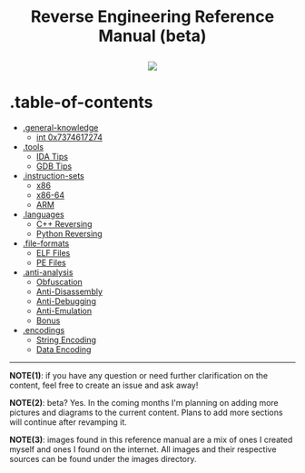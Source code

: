 # <p align='center'> Reverse Engineering Reference Manual (beta) </p>

<p align='center'> 
<img src="https://github.com/yellowbyte/reverse-engineering-reference-manual/blob/master/images/heading/Introduction.PNG"> 
</p>

# .table-of-contents

* [.general-knowledge](contents/general-knowledge/general-knowledge.md)
  * [int 0x7374617274](contents/general-knowledge/int_0x7374617274.md)
* [.tools](contents/tools/tools.md)
  * [IDA Tips](contents/tools/IDA_Tips.md)
  * [GDB Tips](contents/tools/GDB_Tips.md)
* [.instruction-sets](contents/instruction-sets/instruction-sets.md)
  * [x86](#-x86-)
  * [x86-64](#-x86-64-)
  * [ARM](#-arm-)
* [.languages](contents/languages/languages.md)
  * [C++ Reversing](#-c-reversing-)
  * [Python Reversing](#-python-reversing-)
* [.file-formats](contents/file-formats/file-formats.md)
  * [ELF Files](#-elf-files-)
  * [PE Files](#-pe-files-)
* [.anti-analysis](contents/anti-analysis/anti-analysis.md)
  * [Obfuscation](#-obfuscation-)
  * [Anti-Disassembly](#-anti-disassembly-)
  * [Anti-Debugging](#-anti-debugging-)
  * [Anti-Emulation](#-anti-emulation-)
  * [Bonus](#-bonus-)
* [.encodings](contents/encodings/encodings.md)
  * [String Encoding](#-string-encoding-)
  * [Data Encoding](#-data-encoding-)
---

__NOTE(1)__: if you have any question or need further clarification on the content, feel free to create an issue and ask away!

__NOTE(2)__: beta? Yes. In the coming months I'm planning on adding more pictures and diagrams to the current content. Plans to add more sections will continue after revamping it.

__NOTE(3)__: images found in this reference manual are a mix of ones I created myself and ones I found on the internet. All images and their respective sources can be found under the images directory.
